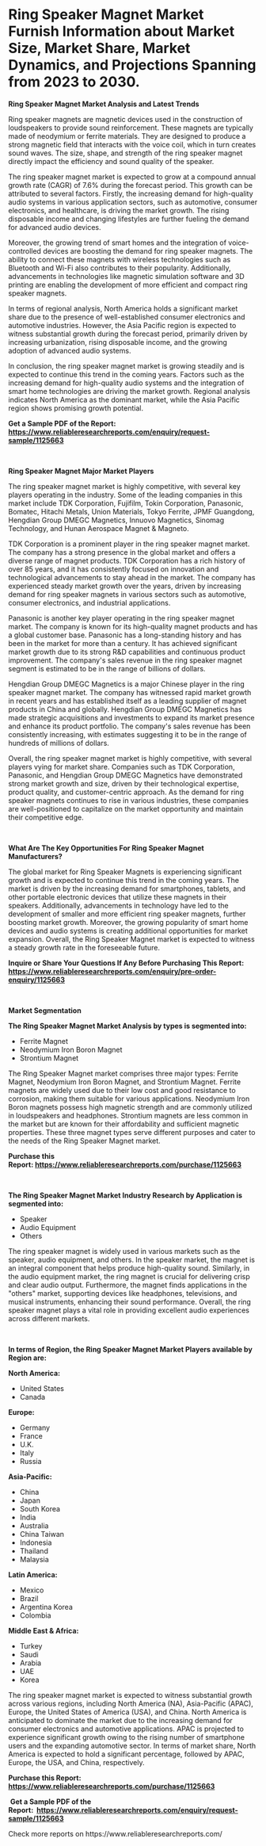 <p><h1>Ring Speaker Magnet Market Furnish Information about Market Size, Market Share, Market Dynamics, and Projections Spanning from 2023 to 2030.</h1></p><p><strong>Ring Speaker Magnet Market Analysis and Latest Trends</strong></p>
<p><p>Ring speaker magnets are magnetic devices used in the construction of loudspeakers to provide sound reinforcement. These magnets are typically made of neodymium or ferrite materials. They are designed to produce a strong magnetic field that interacts with the voice coil, which in turn creates sound waves. The size, shape, and strength of the ring speaker magnet directly impact the efficiency and sound quality of the speaker.</p><p>The ring speaker magnet market is expected to grow at a compound annual growth rate (CAGR) of 7.6% during the forecast period. This growth can be attributed to several factors. Firstly, the increasing demand for high-quality audio systems in various application sectors, such as automotive, consumer electronics, and healthcare, is driving the market growth. The rising disposable income and changing lifestyles are further fueling the demand for advanced audio devices.</p><p>Moreover, the growing trend of smart homes and the integration of voice-controlled devices are boosting the demand for ring speaker magnets. The ability to connect these magnets with wireless technologies such as Bluetooth and Wi-Fi also contributes to their popularity. Additionally, advancements in technologies like magnetic simulation software and 3D printing are enabling the development of more efficient and compact ring speaker magnets.</p><p>In terms of regional analysis, North America holds a significant market share due to the presence of well-established consumer electronics and automotive industries. However, the Asia Pacific region is expected to witness substantial growth during the forecast period, primarily driven by increasing urbanization, rising disposable income, and the growing adoption of advanced audio systems.</p><p>In conclusion, the ring speaker magnet market is growing steadily and is expected to continue this trend in the coming years. Factors such as the increasing demand for high-quality audio systems and the integration of smart home technologies are driving the market growth. Regional analysis indicates North America as the dominant market, while the Asia Pacific region shows promising growth potential.</p></p>
<p><strong>Get a Sample PDF of the Report:&nbsp; <a href="https://www.reliableresearchreports.com/enquiry/request-sample/1125663">https://www.reliableresearchreports.com/enquiry/request-sample/1125663</a></strong></p>
<p>&nbsp;</p>
<p><strong>Ring Speaker Magnet Major Market Players</strong></p>
<p><p>The ring speaker magnet market is highly competitive, with several key players operating in the industry. Some of the leading companies in this market include TDK Corporation, Fujifilm, Tokin Corporation, Panasonic, Bomatec, Hitachi Metals, Union Materials, Tokyo Ferrite, JPMF Guangdong, Hengdian Group DMEGC Magnetics, Innuovo Magnetics, Sinomag Technology, and Hunan Aerospace Magnet & Magneto.</p><p>TDK Corporation is a prominent player in the ring speaker magnet market. The company has a strong presence in the global market and offers a diverse range of magnet products. TDK Corporation has a rich history of over 85 years, and it has consistently focused on innovation and technological advancements to stay ahead in the market. The company has experienced steady market growth over the years, driven by increasing demand for ring speaker magnets in various sectors such as automotive, consumer electronics, and industrial applications.</p><p>Panasonic is another key player operating in the ring speaker magnet market. The company is known for its high-quality magnet products and has a global customer base. Panasonic has a long-standing history and has been in the market for more than a century. It has achieved significant market growth due to its strong R&D capabilities and continuous product improvement. The company's sales revenue in the ring speaker magnet segment is estimated to be in the range of billions of dollars.</p><p>Hengdian Group DMEGC Magnetics is a major Chinese player in the ring speaker magnet market. The company has witnessed rapid market growth in recent years and has established itself as a leading supplier of magnet products in China and globally. Hengdian Group DMEGC Magnetics has made strategic acquisitions and investments to expand its market presence and enhance its product portfolio. The company's sales revenue has been consistently increasing, with estimates suggesting it to be in the range of hundreds of millions of dollars.</p><p>Overall, the ring speaker magnet market is highly competitive, with several players vying for market share. Companies such as TDK Corporation, Panasonic, and Hengdian Group DMEGC Magnetics have demonstrated strong market growth and size, driven by their technological expertise, product quality, and customer-centric approach. As the demand for ring speaker magnets continues to rise in various industries, these companies are well-positioned to capitalize on the market opportunity and maintain their competitive edge.</p></p>
<p>&nbsp;</p>
<p><strong>What Are The Key Opportunities For Ring Speaker Magnet Manufacturers?</strong></p>
<p><p>The global market for Ring Speaker Magnets is experiencing significant growth and is expected to continue this trend in the coming years. The market is driven by the increasing demand for smartphones, tablets, and other portable electronic devices that utilize these magnets in their speakers. Additionally, advancements in technology have led to the development of smaller and more efficient ring speaker magnets, further boosting market growth. Moreover, the growing popularity of smart home devices and audio systems is creating additional opportunities for market expansion. Overall, the Ring Speaker Magnet market is expected to witness a steady growth rate in the foreseeable future.</p></p>
<p><strong>Inquire or Share Your Questions If Any Before Purchasing This Report: <a href="https://www.reliableresearchreports.com/enquiry/pre-order-enquiry/1125663">https://www.reliableresearchreports.com/enquiry/pre-order-enquiry/1125663</a></strong></p>
<p>&nbsp;</p>
<p><strong>Market Segmentation</strong></p>
<p><strong>The Ring Speaker Magnet Market Analysis by types is segmented into:</strong></p>
<p><ul><li>Ferrite Magnet</li><li>Neodymium Iron Boron Magnet</li><li>Strontium Magnet</li></ul></p>
<p><p>The Ring Speaker Magnet market comprises three major types: Ferrite Magnet, Neodymium Iron Boron Magnet, and Strontium Magnet. Ferrite magnets are widely used due to their low cost and good resistance to corrosion, making them suitable for various applications. Neodymium Iron Boron magnets possess high magnetic strength and are commonly utilized in loudspeakers and headphones. Strontium magnets are less common in the market but are known for their affordability and sufficient magnetic properties. These three magnet types serve different purposes and cater to the needs of the Ring Speaker Magnet market.</p></p>
<p><strong>Purchase this Report:&nbsp;<a href="https://www.reliableresearchreports.com/purchase/1125663">https://www.reliableresearchreports.com/purchase/1125663</a></strong></p>
<p>&nbsp;</p>
<p><strong>The Ring Speaker Magnet Market Industry Research by Application is segmented into:</strong></p>
<p><ul><li>Speaker</li><li>Audio Equipment</li><li>Others</li></ul></p>
<p><p>The ring speaker magnet is widely used in various markets such as the speaker, audio equipment, and others. In the speaker market, the magnet is an integral component that helps produce high-quality sound. Similarly, in the audio equipment market, the ring magnet is crucial for delivering crisp and clear audio output. Furthermore, the magnet finds applications in the "others" market, supporting devices like headphones, televisions, and musical instruments, enhancing their sound performance. Overall, the ring speaker magnet plays a vital role in providing excellent audio experiences across different markets.</p></p>
<p>&nbsp;</p>
<p><strong>In terms of Region, the Ring Speaker Magnet Market Players available by Region are:</strong></p>
<p>
    <p> <strong> North America: </strong>
        <ul>
            <li>United States</li>
            <li>Canada</li>
        </ul>
        </p> 
    <p> <strong> Europe: </strong>
        <ul>
            <li>Germany</li>
            <li>France</li>
            <li>U.K.</li>
            <li>Italy</li>
            <li>Russia</li>
        </ul>
        </p> 
    <p> <strong> Asia-Pacific: </strong>
        <ul>
            <li>China</li>
            <li>Japan</li>
            <li>South Korea</li>
            <li>India</li>
            <li>Australia</li>
            <li>China Taiwan</li>
            <li>Indonesia</li>
            <li>Thailand</li>
            <li>Malaysia</li>
        </ul>
        </p> 
    <p> <strong> Latin America: </strong>
        <ul>
            <li>Mexico</li>
            <li>Brazil</li>
            <li>Argentina Korea</li>
            <li>Colombia</li>
        </ul>
        </p> 
    <p> <strong> Middle East & Africa: </strong>
        <ul>
            <li>Turkey</li>
            <li>Saudi</li>
            <li>Arabia</li>
            <li>UAE</li>
            <li>Korea</li>
        </ul>
    </p>
    </p>
<p><p>The ring speaker magnet market is expected to witness substantial growth across various regions, including North America (NA), Asia-Pacific (APAC), Europe, the United States of America (USA), and China. North America is anticipated to dominate the market due to the increasing demand for consumer electronics and automotive applications. APAC is projected to experience significant growth owing to the rising number of smartphone users and the expanding automotive sector. In terms of market share, North America is expected to hold a significant percentage, followed by APAC, Europe, the USA, and China, respectively.</p></p>
<p><strong>Purchase this Report: <a href="https://www.reliableresearchreports.com/purchase/1125663">https://www.reliableresearchreports.com/purchase/1125663</a></strong></p>
<p>&nbsp;<strong>Get a Sample PDF of the Report:&nbsp;&nbsp;<a href="https://www.reliableresearchreports.com/enquiry/request-sample/1125663">https://www.reliableresearchreports.com/enquiry/request-sample/1125663</a></strong></p>
<p><strong></strong></p>
<p>Check more reports on https://www.reliableresearchreports.com/</p>